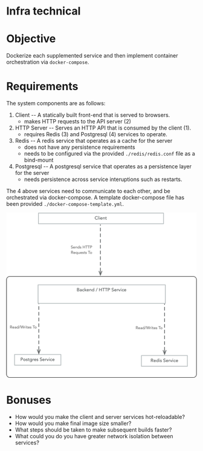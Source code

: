 # Infra technical

# Objective

Dockerize each supplemented service and then implement container orchestration via `docker-compose`.

# Requirements

The system components are as follows:

1. Client -- A statically built front-end that is served to browsers.
   - makes HTTP requests to the API server (2)
2. HTTP Server -- Serves an HTTP API that is consumed by the client (1).
   - requires Redis (3) and Postgresql (4) services to operate.
3. Redis -- A redis service that operates as a cache for the server
   - does not have any persistence requirements
   - needs to be configured via the provided `./redis/redis.conf` file as a bind-mount
4. Postgresql -- A postgresql service that operates as a persistence layer for the server
   - needs persistence across service interuptions such as restarts.

The 4 above services need to communicate to each other, and be orchestrated via docker-compose. A template docker-compose file has been provided `./docker-compose-template.yml`.

![](./component-diagram.png)

# Bonuses

- How would you make the client and server services hot-reloadable?
- How would you make final image size smaller?
- What steps should be taken to make subsequent builds faster?
- What could you do you have greater network isolation between services?
